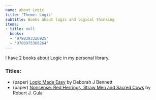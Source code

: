 ```yaml
---
name: about Logic
title: 'Theme: Logic'
subtitle: Books about logic and logical thinking
items:
- title: null
  books:
  - '9780393326925'
  - '9780975366264'
---
```

I have 2 books about Logic in my personal library.

### Titles:
- (paper) [Logic Made Easy](/books/info/9780393326925) by Deborah J Bennett
- (paper) [Nonsense: Red Herrings, Straw Men and Sacred Cows](/books/info/9780975366264) by Robert J. Gula
